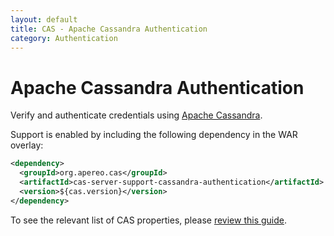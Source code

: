 ```yaml
---
layout: default
title: CAS - Apache Cassandra Authentication
category: Authentication
---
```


# Apache Cassandra Authentication

Verify and authenticate credentials using [Apache Cassandra](http://cassandra.apache.org/).

Support is enabled by including the following dependency in the WAR overlay:

```xml
<dependency>
  <groupId>org.apereo.cas</groupId>
  <artifactId>cas-server-support-cassandra-authentication</artifactId>
  <version>${cas.version}</version>
</dependency>
```

To see the relevant list of CAS properties, please [review this guide](../configuration/Configuration-Properties.html#cassandra-authentication).
